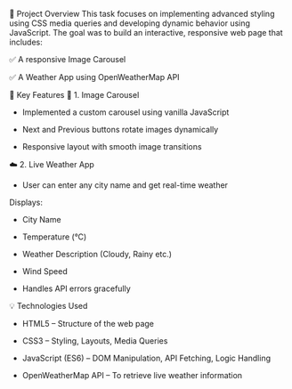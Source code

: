 📘 Project Overview
This task focuses on implementing advanced styling using CSS media queries and developing dynamic behavior using JavaScript. The goal was to build an interactive, responsive web page that includes:

✅ A responsive Image Carousel

✅ A Weather App using OpenWeatherMap API

🧩 Key Features
🔄 1. Image Carousel
- Implemented a custom carousel using vanilla JavaScript

- Next and Previous buttons rotate images dynamically

- Responsive layout with smooth image transitions

☁️ 2. Live Weather App
- User can enter any city name and get real-time weather


Displays:

- City Name

- Temperature (°C)

- Weather Description (Cloudy, Rainy etc.)

- Wind Speed

- Handles API errors gracefully

💡 Technologies Used
- HTML5 – Structure of the web page

- CSS3 – Styling, Layouts, Media Queries

- JavaScript (ES6) – DOM Manipulation, API Fetching, Logic Handling

- OpenWeatherMap API – To retrieve live weather information

